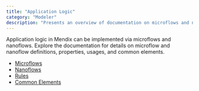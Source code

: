```yaml
---
title: "Application Logic"
category: "Modeler"
description: "Presents an overview of documentation on microflows and nanoflows."
---
```

 Application logic in Mendix can be implemented via microflows and nanoflows. Explore the documentation for details on microflow and nanoflow definitions, properties, usages, and common elements.

 * [Microflows](microflows)
 * [Nanoflows](nanoflows)
 * [Rules](rules)
 * [Common Elements](common-elements)
